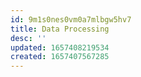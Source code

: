 ```yaml
---
id: 9m1s0nes0vm0a7mlbgw5hv7
title: Data Processing
desc: ''
updated: 1657408219534
created: 1657407567285
---
```

